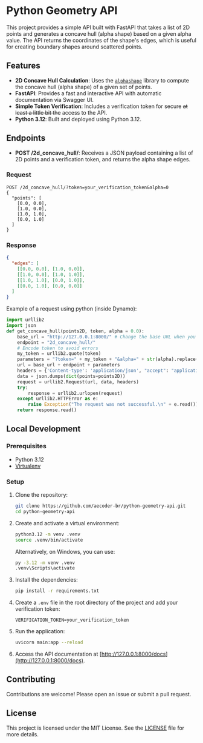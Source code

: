# Python Geometry API

This project provides a simple API built with FastAPI that takes a list of 2D points and generates a concave hull (alpha shape) based on a given alpha value. The API returns the coordinates of the shape's edges, which is useful for creating boundary shapes around scattered points.

## Features

- **2D Concave Hull Calculation**: Uses the [`alphashape`](https://pypi.org/project/alphashape/) library to compute the concave hull (alpha shape) of a given set of points.
- **FastAPI**: Provides a fast and interactive API with automatic documentation via Swagger UI.
- **Simple Token Verification**: Includes a verification token for secure ~~at least a little bit the~~ access to the API.
- **Python 3.12**: Built and deployed using Python 3.12.

## Endpoints

- **POST /2d_concave_hull/**: Receives a JSON payload containing a list of 2D points and a verification token, and returns the alpha shape edges.

### Request

```curl
POST /2d_concave_hull/?token=your_verification_token&alpha=0
{
  "points": [
    [0.0, 0.0],
    [1.0, 0.0],
    [1.0, 1.0],
    [0.0, 1.0]
  ]
}
```

### Response

```json
{
  "edges": [
    [[0.0, 0.0], [1.0, 0.0]],
    [[1.0, 0.0], [1.0, 1.0]],
    [[1.0, 1.0], [0.0, 1.0]],
    [[0.0, 1.0], [0.0, 0.0]]
  ]
}
```

Example of a request using python (inside Dynamo):

```python
import urllib2
import json
def get_concave_hull(points2D, token, alpha = 0.0):
	base_url = "http://127.0.0.1:8000/" # Change the base URL when you deploy to production
	endpoint = "2d_concave_hull/"
	# Encode token to avoid errors
	my_token = urllib2.quote(token)
	parameters = "?token=" + my_token + "&alpha=" + str(alpha).replace(",", ".")
	url = base_url + endpoint + parameters
	headers = {'Content-type': 'application/json', "accept": "application/json"}
	data = json.dumps(dict(points=points2D))
	request = urllib2.Request(url, data, headers)
	try:
		response = urllib2.urlopen(request)
	except urllib2.HTTPError as e:
		raise Exception("The request was not successful.\n" + e.read())
	return response.read()
```

## Local Development

### Prerequisites

- Python 3.12
- [Virtualenv](https://pypi.org/project/virtualenv/)

### Setup

1. Clone the repository:
   ```bash
   git clone https://github.com/aecoder-br/python-geometry-api.git
   cd python-geometry-api
   ```

2. Create and activate a virtual environment:
   ```bash
   python3.12 -m venv .venv
   source .venv/bin/activate
   ```

   Alternatively, on Windows, you can use:
   ```bash
   py -3.12 -m venv .venv
   .venv\Scripts\activate
   ```

3. Install the dependencies:
   ```bash
   pip install -r requirements.txt
   ```

4. Create a `.env` file in the root directory of the project and add your verification token:
   ```
   VERIFICATION_TOKEN=your_verification_token
   ```

5. Run the application:
   ```bash
   uvicorn main:app --reload
   ```

6. Access the API documentation at [http://127.0.0.1:8000/docs](http://127.0.0.1:8000/docs).


## Contributing

Contributions are welcome! Please open an issue or submit a pull request.

## License

This project is licensed under the MIT License. See the [LICENSE](LICENSE) file for more details.
